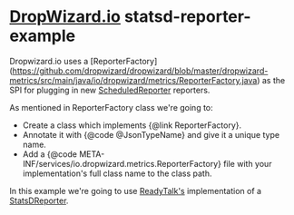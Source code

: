 # [DropWizard.io](http://www.dropwizard.io/) statsd-reporter-example
Dropwizard.io uses a [ReporterFactory]
(https://github.com/dropwizard/dropwizard/blob/master/dropwizard-metrics/src/main/java/io/dropwizard/metrics/ReporterFactory.java)
as the SPI for plugging in new [ScheduledReporter](https://github.com/dropwizard/metrics/blob/v3.1.2/metrics-core/src/main/java/com/codahale/metrics/ScheduledReporter.java) reporters.

As mentioned in ReporterFactory class we're going to:

* Create a class which implements {@link ReporterFactory}.
* Annotate it with {@code @JsonTypeName} and give it a unique type name.
* Add a {@code META-INF/services/io.dropwizard.metrics.ReporterFactory} file with your implementation's full class name to the class path.

In this example we're going to use [ReadyTalk's](https://github.com/ReadyTalk/metrics-statsd) implementation of a [StatsDReporter](https://github.com/ReadyTalk/metrics-statsd/blob/master/metrics3-statsd/src/main/java/com/readytalk/metrics/StatsDReporter.java).
 



